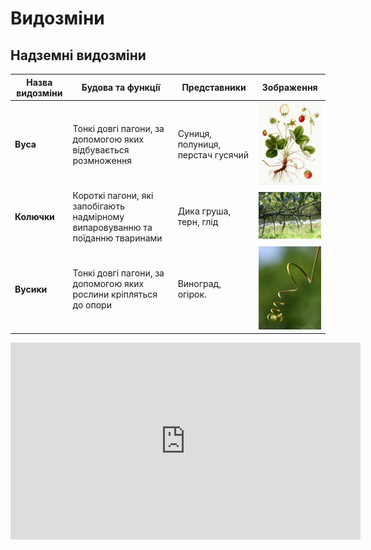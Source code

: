 # Видозмiни
## Надземнi видозмiни
| Назва видозмiни | Будова та функцiї | Представники | Зображення |
| -- | --- | -- | --- |
| **Вуса** | Тонкi довгi пагони, за допомогою яких вiдбувається розмноження | Суниця, полуниця, перстач гусячий| <img src="222.jpeg" width="200"/> |
| **Колючки** | Короткi пагони, якi запобiгають надмiрному випаровуванню та поїданню тваринами |Дика груша, терн, глiд|<img src="kol.jpg" width="200"/>|
| **Вусики** | Тонкi довгi пагони, за допомогою яких рослини крiпляться до опори | Виноград, огiрок. | <img src="Vine.jpg" width="200"/> |


<div class="fluidMedia">
<iframe align="center" width="560" height="315" src="https://www.youtube.com/embed/zFfWjlXxYhc" frameborder="0" allowfullscreen></iframe>
</div>
<div class="popup">
</div>

